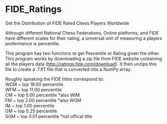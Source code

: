 # FIDE_Ratings
Get the Distribution of FIDE Rated Chess Players Worldwide

Although different National Chess Federations, Online platforms, and FIDE have different scales for their rating, a universal unit of measuring a players profermence is percentile.

This program has two functions to get Percentile or Rating given the other. This program works by downloading a zip file from FIDE website containing
all the players data (http://ratings.fide.com/download). It then unzips this file to create a .TXT file that is converted into a NumPy array.

Roughly speaking the FIDE titles correspond to:  
WCM	~ top 18.00 percentile  
WFM	~ top 11.00 percentile  
CM	~ top  5.00 percentile *also WIM  
FM  ~ top  2.00 percentile *also WGM  
IM  ~ top  1.00 percentile  
GM  ~ top  0.25 percentile   
SGM ~ top  0.01 percentile *not offical title  
